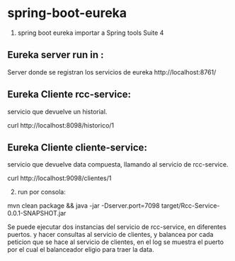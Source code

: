 # spring-boot-eureka
1. spring boot eureka importar a Spring tools Suite 4

## Eureka server run in :
Server donde se registran los servicios de eureka
http://localhost:8761/

## Eureka Cliente rcc-service:
servicio que devuelve un historial.

curl http://localhost:8098/historico/1

## Eureka Cliente cliente-service:
servicio que devuelve data compuesta, llamando al servicio de rcc-service.
 
curl http://localhost:9098/clientes/1


2. run por consola:

mvn clean package && java -jar -Dserver.port=7098 target/Rcc-Service-0.0.1-SNAPSHOT.jar 

Se puede ejecutar dos instancias del servicio de rcc-service, en diferentes puertos.
y hacer consultas al servicio de clientes, y balancea por cada peticion que se hace al servicio de clientes,
en el log se muestra el puerto por el cual el balanceador eligio para traer la data.







